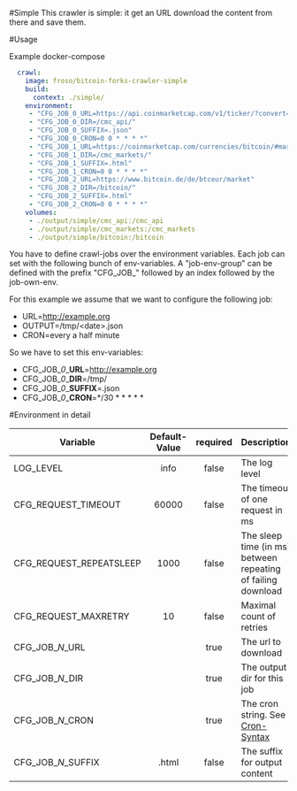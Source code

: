 #Simple
This crawler is simple: it get an URL download the content from there and save them.

#Usage

Example docker-compose
```yml
  crawl:
    image: froso/bitcoin-forks-crawler-simple
    build:
      context: ./simple/
    environment:
     - "CFG_JOB_0_URL=https://api.coinmarketcap.com/v1/ticker/?convert=EUR&limit=1000"
     - "CFG_JOB_0_DIR=/cmc_api/"
     - "CFG_JOB_0_SUFFIX=.json"
     - "CFG_JOB_0_CRON=0 0 * * * *"
     - "CFG_JOB_1_URL=https://coinmarketcap.com/currencies/bitcoin/#markets"
     - "CFG_JOB_1_DIR=/cmc_markets/"
     - "CFG_JOB_1_SUFFIX=.html"
     - "CFG_JOB_1_CRON=0 0 * * * *"
     - "CFG_JOB_2_URL=https://www.bitcoin.de/de/btceur/market"
     - "CFG_JOB_2_DIR=/bitcoin/"
     - "CFG_JOB_2_SUFFIX=.html"
     - "CFG_JOB_2_CRON=0 0 * * * *"
    volumes:
     - ./output/simple/cmc_api:/cmc_api
     - ./output/simple/cmc_markets:/cmc_markets
     - ./output/simple/bitcoin:/bitcoin
```

You have to define crawl-jobs over the environment variables. Each job can set with the following bunch
of env-variables. A "job-env-group" can be defined with the prefix "CFG_JOB_" followed by an index
followed by the job-own-env. 

For this example we assume that we want to configure the following job:
* URL=http://example.org
* OUTPUT=/tmp/&lt;date&gt;.json
* CRON=every a half minute

So we have to set this env-variables:
* CFG_JOB_*0*_**URL**=http://example.org
* CFG_JOB_*0*_**DIR**=/tmp/
* CFG_JOB_*0*_**SUFFIX**=.json
* CFG_JOB_*0*_**CRON**=*/30 * * * * *

#Environment in detail

| Variable      | Default-Value | required | Description  |
| ------------- |:-------------:|:-------------:| ------------|
| LOG_LEVEL               | info | false | The log level |
| CFG_REQUEST_TIMEOUT     | 60000 | false | The timeout of one request in ms |
| CFG_REQUEST_REPEATSLEEP | 1000 | false | The sleep time (in ms) between repeating of failing download |
| CFG_REQUEST_MAXRETRY    | 10 | false | Maximal count of retries |
| CFG_JOB_*N*_URL         |  | true | The url to download |
| CFG_JOB_*N*_DIR         |  | true | The output dir for this job |
| CFG_JOB_*N*_CRON        |  | true | The cron string. See [Cron-Syntax](https://github.com/kelektiv/node-cron#available-cron-patterns) |
| CFG_JOB_*N*_SUFFIX      | .html | false | The suffix for output content |

